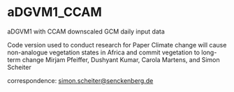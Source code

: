 # aDGVM1_CCAM
aDGVM1 with CCAM downscaled GCM daily input data

Code version used to conduct research for Paper 
Climate change will cause non-analogue vegetation states in Africa
and commit vegetation to long-term change
Mirjam Pfeiffer, Dushyant Kumar, Carola Martens, and Simon Scheiter

correspondence: simon.scheiter@senckenberg.de
